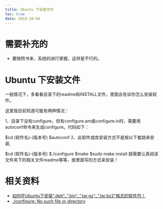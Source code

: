 ```yaml
---
title: Ubuntu 下安装文件
toc: true
date: 2018-10-04
---
```


# 需要补充的

- 要按照书来，系统的进行掌握，这样是不行的。

# Ubuntu 下安装文件

一般情况下，多看看目录下的readme和INSTALL文件，里面会告诉你怎么安装软件。

这里我目前知道可能有两种情况：

1、目录下没有configure，但有configure.am或configure.in时，需要用autoconf命令来生成configure。代码如下：

$cd (软件名)-(版本号)
$autoconf
2、此软件或库安装方式不是按以下套路来安装,

$cd (软件名)-(版本号)
$./configure
$make
$sudo make install
就需要认真阅读文件夹下的相关文件readme等等，按里面写的方式来安装！




# 相关资料

- [如何在Ubuntu下安装”.deb“、”.bin“、”.tar.gz“、”.tar.bz2“格式的软件包！](https://blog.csdn.net/zyz511919766/article/details/7574040)
- [./configure: No such file or directory](https://www.cnblogs.com/niocai/archive/2011/07/14/2106088.html)
